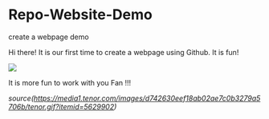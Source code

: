 # Repo-Website-Demo
create a webpage demo

Hi there! It is our first time to create a webpage using Github. It is fun! 



![](https://media1.tenor.com/images/d742630eef18ab02ae7c0b3279a5706b/tenor.gif?itemid=5629902)

It is more fun to work with you Fan !!! 

*source(https://media1.tenor.com/images/d742630eef18ab02ae7c0b3279a5706b/tenor.gif?itemid=5629902)*
